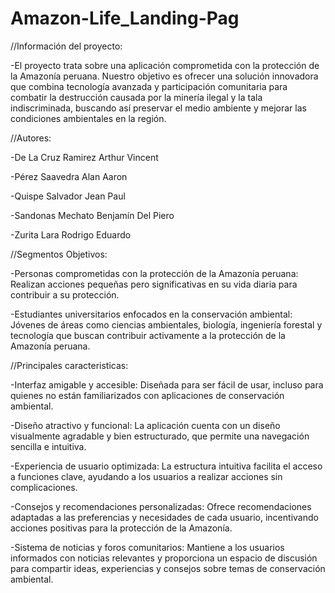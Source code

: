 # Amazon-Life_Landing-Pag
//Información del proyecto:

-El proyecto trata sobre una aplicación comprometida con la protección de la Amazonía peruana. Nuestro objetivo es ofrecer una solución innovadora que combina tecnología avanzada y participación comunitaria para combatir la destrucción causada por la minería ilegal y la tala indiscriminada, buscando así preservar el medio ambiente y mejorar las condiciones ambientales en la región.

//Autores:

-De La Cruz Ramirez Arthur Vincent

-Pérez Saavedra Alan Aaron

-Quispe Salvador Jean Paul

-Sandonas Mechato Benjamín Del Piero

-Zurita Lara Rodrigo Eduardo

//Segmentos Objetivos:

-Personas comprometidas con la protección de la Amazonía peruana: Realizan acciones pequeñas pero significativas en su vida diaria para contribuir a su protección.

-Estudiantes universitarios enfocados en la conservación ambiental: Jóvenes de áreas como ciencias ambientales, biología, ingeniería forestal y tecnología que buscan contribuir activamente a la protección de la Amazonía peruana. 

//Principales caracteristicas:

-Interfaz amigable y accesible: Diseñada para ser fácil de usar, incluso para quienes no están familiarizados con aplicaciones de conservación ambiental.

-Diseño atractivo y funcional: La aplicación cuenta con un diseño visualmente agradable y bien estructurado, que permite una navegación sencilla e intuitiva.

-Experiencia de usuario optimizada: La estructura intuitiva facilita el acceso a funciones clave, ayudando a los usuarios a realizar acciones sin complicaciones.

-Consejos y recomendaciones personalizadas: Ofrece recomendaciones adaptadas a las preferencias y necesidades de cada usuario, incentivando acciones positivas para la protección de la Amazonía.

-Sistema de noticias y foros comunitarios: Mantiene a los usuarios informados con noticias relevantes y proporciona un espacio de discusión para compartir ideas, experiencias y consejos sobre temas de conservación ambiental.

